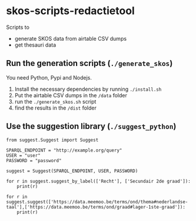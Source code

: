 # skos-scripts-redactietool
Scripts to 

- generate SKOS data from airtable CSV dumps
- get thesauri data

## Run the generation scripts (`./generate_skos`)

You need Python, Pypi and Nodejs.

1. Install the necessary dependencies by running `./install.sh`
2. Put the airtable CSV dumps in the `/data` folder
3. run the `./generate_skos.sh` script
4. find the results in the `/dist` folder
## Use the suggestion library (`./suggest_python`)

```
from suggest.Suggest import Suggest

SPARQL_ENDPOINT = "http://example.org/query"
USER = "user"
PASSWORD = "password"

suggest = Suggest(SPARQL_ENDPOINT, USER, PASSWORD)

for r in suggest.suggest_by_label(['Recht'], ['Secundair 2de graad']):
    print(r)

for r in suggest.suggest(['https://data.meemoo.be/terms/ond/thema#nederlandse-taal'],['https://data.meemoo.be/terms/ond/graad#lager-1ste-graad']):
    print(r)

```



